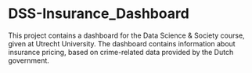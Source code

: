 # DSS-Insurance_Dashboard
This project contains a dashboard for the Data Science &amp; Society course, given at Utrecht University. The dashboard contains information about insurance pricing, based on crime-related data provided by the Dutch government.
